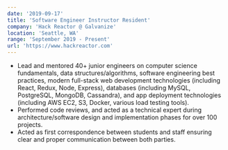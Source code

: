 ```yaml
---
date: '2019-09-17'
title: 'Software Engineer Instructor Resident'
company: 'Hack Reactor @ Galvanize'
location: 'Seattle, WA'
range: 'September 2019 - Present'
url: 'https://www.hackreactor.com'
---
```



- Lead and mentored 40+ junior engineers on computer science fundamentals, data structures/algorithms, software engineering best practices, modern full-stack web development technologies (including React, Redux, Node, Express), databases (including MySQL, PostgreSQL, MongoDB, Cassandra), and app deployment technologies (including AWS EC2, S3, Docker, various load testing tools).
- Performed code reviews, and acted as a technical expert during architecture/software design and implementation phases for over 100 projects.
- Acted as first correspondence between students and staff ensuring clear and proper communication between both parties.
